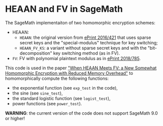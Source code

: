 # HEAAN and FV in SageMath
The SageMath implementaiton of two homomorphic encryption schemes: 
- HEAAN:
  - `HEAAN`: the original version from [ePrint 2016/421](https://eprint.iacr.org/2016/421) that uses sparse secret keys and the "special-modulus" technique for key switching;
  - `HEAAN_FV_KS`: a variant without sparse secret keys and with the "bit-decomposition" key switching method (as in FV).
- `FV`: FV with polynomial plaintext modulus as in [ePrint 2018/785](https://eprint.iacr.org/2018/785).

This code is used in the paper ["When HEAAN Meets FV: a New Somewhat Homomorphic Encryption with Reduced Memory Overhead"](https://eprint.iacr.org/2020/121) to homomorphically compute the following functions:
- the exponential function (see `exp_test` in the code),
- the sine (see `sine_test`),
- the standard logistic function (see `logist_test`),
- power functions (see `power_test`).

**WARNING**: the current version of the code does not support SageMath 9.0 or higher!
